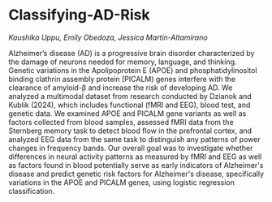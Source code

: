 # Classifying-AD-Risk
*Kaushika Uppu, Emily Obedoza, Jessica Martin-Altamirano*

Alzheimer’s disease (AD) is a progressive brain disorder characterized by the damage of neurons needed for memory, language, and thinking. Genetic variations in the Apolipoprotein E (APOE) and phosphatidylinositol binding clathrin assembly protein (PICALM) genes interfere with the clearance of amyloid-β and increase the risk of developing AD. We analyzed a multimodal dataset from research conducted by Dzianok and Kublik (2024), which includes functional (fMRI and EEG), blood test, and genetic data. We examined APOE and PICALM gene variants as well as factors collected from blood samples, assessed fMRI data from the Sternberg memory task to detect blood flow in the prefrontal cortex, and analyzed EEG data from the same task to distinguish any patterns of power changes in frequency bands. Our overall goal was to investigate whether differences in neural activity patterns as measured by fMRI and EEG as well as factors found in blood potentially serve as early indicators of Alzheimer's disease and predict genetic risk factors for Alzheimer's disease, specifically variations in the APOE and PICALM genes, using logistic regression classification.
